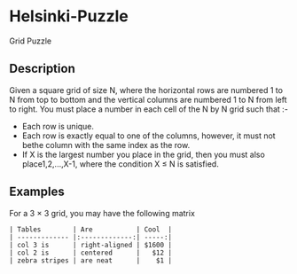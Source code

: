 # Helsinki-Puzzle
Grid Puzzle
## Description
Given a square grid of size N, where the horizontal rows are numbered 1 to N from
top to bottom and the vertical columns are numbered 1 to N from left to right.
You must place a number in each cell of the N by N grid such that :-
* Each row is unique.<br/>
* Each row is exactly equal to one of the columns, however, it must not bethe column with the same index as the row.<br/>
* If X is the largest number you place in the grid, then you must also place1,2,...,X-1, where the condition X ≤ N is satisfied.<br/>
## Examples
For a 3 × 3 grid, you may have the following matrix
```
| Tables        | Are           | Cool  |
| ------------- |:-------------:| -----:|
| col 3 is      | right-aligned | $1600 |
| col 2 is      | centered      |   $12 |
| zebra stripes | are neat      |    $1 |


```
